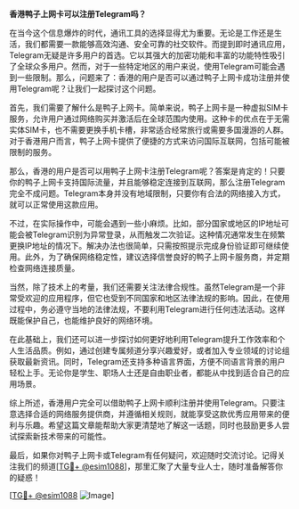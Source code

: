 **香港鸭子上网卡可以注册Telegram吗？**

在当今这个信息爆炸的时代，通讯工具的选择显得尤为重要。无论是工作还是生活，我们都需要一款能够高效沟通、安全可靠的社交软件。而提到即时通讯应用，Telegram无疑是许多用户的首选。它以其强大的加密功能和丰富的功能特性吸引了全球众多用户。然而，对于一些特定地区的用户来说，使用Telegram可能会遇到一些限制。那么，问题来了：香港的用户是否可以通过鸭子上网卡成功注册并使用Telegram呢？让我们一起探讨这个问题。

首先，我们需要了解什么是鸭子上网卡。简单来说，鸭子上网卡是一种虚拟SIM卡服务，允许用户通过网络购买并激活后在全球范围内使用。这种卡的优点在于无需实体SIM卡，也不需要更换手机卡槽，非常适合经常旅行或需要多国漫游的人群。对于香港用户而言，鸭子上网卡提供了便捷的方式来访问国际互联网，包括可能被限制的服务。

那么，香港的用户是否可以用鸭子上网卡注册Telegram呢？答案是肯定的！只要你的鸭子上网卡支持国际流量，并且能够稳定连接到互联网，那么注册Telegram完全不成问题。Telegram本身并没有地域限制，只要你有合法的网络接入方式，就可以正常使用这款应用。

不过，在实际操作中，可能会遇到一些小麻烦。比如，部分国家或地区的IP地址可能会被Telegram识别为异常登录，从而触发二次验证。这种情况通常发生在频繁更换IP地址的情况下。解决办法也很简单，只需按照提示完成身份验证即可继续使用。此外，为了确保网络稳定性，建议选择信誉良好的鸭子上网卡服务商，并定期检查网络连接质量。

当然，除了技术上的考量，我们还需要关注法律合规性。虽然Telegram是一个非常受欢迎的应用程序，但它也受到不同国家和地区法律法规的影响。因此，在使用过程中，务必遵守当地的法律法规，不要利用Telegram进行任何违法活动。这样既能保护自己，也能维护良好的网络环境。

在此基础上，我们还可以进一步探讨如何更好地利用Telegram提升工作效率和个人生活品质。例如，通过创建专属频道分享兴趣爱好，或者加入专业领域的讨论组获取最新资讯。同时，Telegram还支持多种语言界面，方便不同语言背景的用户轻松上手。无论你是学生、职场人士还是自由职业者，都能从中找到适合自己的应用场景。

综上所述，香港用户完全可以借助鸭子上网卡顺利注册并使用Telegram。只要注意选择合适的网络服务提供商，并遵循相关规则，就能享受这款优秀应用带来的便利与乐趣。希望这篇文章能帮助大家更清楚地了解这一话题，同时也鼓励更多人尝试探索新技术带来的可能性。

最后，如果你对鸭子上网卡或Telegram有任何疑问，欢迎随时交流讨论。记得关注我们的频道[[TG💪+ @esim1088](https://t.me/s/esim1088)]，那里汇聚了大量专业人士，随时准备解答你的疑惑！

[[TG💪+ @esim1088](https://t.me/s/esim1088) ![Image](https://i.postimg.cc/4NQfJmqS/Snipaste-2025-05-13-00-14-12.png)]